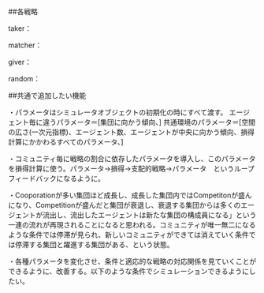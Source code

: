 ##各戦略

taker：

matcher：

giver：

random：


##共通で追加したい機能

・パラメータはシミュレータオブジェクトの初期化の時にすべて渡す。
エージェント毎に違うパラメータ＝[集団に向かう傾向、]
共通環境のパラメータ＝[空間の広さ(一次元指標)、エージェント数、エージェントが中央に向かう傾向、損得計算にかかわるすべてのパラメータ、]

・コミュニティ毎に戦略の割合に依存したパラメータを導入し、このパラメータを損得計算に使う。パラメータ→損得→支配的戦略→パラメータ　というループフィードバックになるように。

・Cooporationが多い集団ほど成長し、成長した集団内ではCompetitonが盛んになり、Competitionが盛んだと集団が衰退し、衰退する集団からは多くのエージェントが流出し、流出したエージェントは新たな集団の構成員になる」という一連の流れが再現されることになると思われる。コミュニティが唯一無二になるような条件では停滞が見られ、新しいコミュニティができては消えていく条件では停滞する集団と躍進する集団がある、という状態。

・各種パラメータを変化させ、条件と適応的な戦略の対応関係を見ていくことができるように、改善する。以下のような条件でシミュレーションできるようにしたい。

